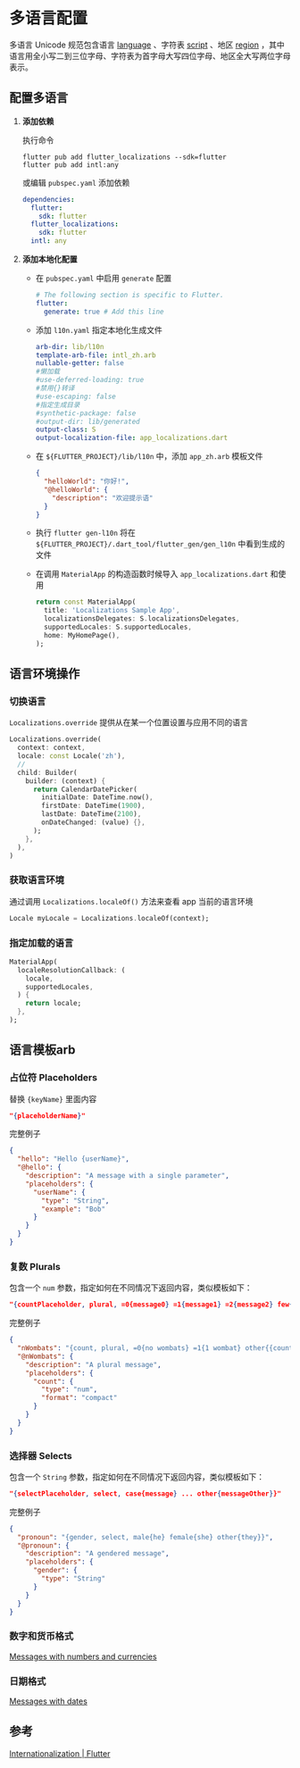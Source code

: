 # 多语言配置

多语言 Unicode 规范包含语言 [language](https://github.com/unicode-org/cldr/blob/master/common/validity/language.xml) 、字符表 [script](https://github.com/unicode-org/cldr/blob/master/common/validity/script.xml) 、地区 [region](https://github.com/unicode-org/cldr/blob/master/common/validity/region.xml) ，其中语言用全小写二到三位字母、字符表为首字母大写四位字母、地区全大写两位字母表示。

## 配置多语言

1. **添加依赖**

   执行命令

   ```shell
   flutter pub add flutter_localizations --sdk=flutter
   flutter pub add intl:any
   ```

   

   或编辑 `pubspec.yaml` 添加依赖

   ```yaml
   dependencies:
     flutter:
       sdk: flutter
     flutter_localizations:
       sdk: flutter
     intl: any
   ```

   

2. **添加本地化配置**

   - 在 `pubspec.yaml` 中启用 `generate` 配置

     ```yaml
     # The following section is specific to Flutter.
     flutter:
       generate: true # Add this line
     ```

   - 添加 `l10n.yaml` 指定本地化生成文件

     ```yaml
     arb-dir: lib/l10n
     template-arb-file: intl_zh.arb
     nullable-getter: false
     #懒加载
     #use-deferred-loading: true
     #禁用{}转译
     #use-escaping: false
     #指定生成目录
     #synthetic-package: false
     #output-dir: lib/generated
     output-class: S
     output-localization-file: app_localizations.dart
     ```
   
   - 在 `${FLUTTER_PROJECT}/lib/l10n` 中，添加 `app_zh.arb` 模板文件
   
     ```json
     {
       "helloWorld": "你好!",
       "@helloWorld": {
         "description": "欢迎提示语"
       }
     }
     ```
   
   - 执行 `flutter gen-l10n` 将在 `${FLUTTER_PROJECT}/.dart_tool/flutter_gen/gen_l10n` 中看到生成的文件
   
   - 在调用 `MaterialApp` 的构造函数时候导入 `app_localizations.dart` 和使用
   
     ```dart
     return const MaterialApp(
       title: 'Localizations Sample App',
       localizationsDelegates: S.localizationsDelegates,
       supportedLocales: S.supportedLocales,
       home: MyHomePage(),
     );
     ```

## 语言环境操作

### 切换语言

`Localizations.override` 提供从在某一个位置设置与应用不同的语言

```dart
Localizations.override(
  context: context,
  locale: const Locale('zh'),
  // 
  child: Builder(
    builder: (context) {
      return CalendarDatePicker(
        initialDate: DateTime.now(),
        firstDate: DateTime(1900),
        lastDate: DateTime(2100),
        onDateChanged: (value) {},
      );
    },
  ),
)
```

### 获取语言环境

通过调用 `Localizations.localeOf()` 方法来查看 app 当前的语言环境

```dart
Locale myLocale = Localizations.localeOf(context);
```

### 指定加载的语言

```dart
MaterialApp(
  localeResolutionCallback: (
    locale,
    supportedLocales,
  ) {
    return locale;
  },
);
```

## 语言模板arb

### 占位符 Placeholders

替换 `{keyName}` 里面内容

```json
"{placeholderName}"
```

完整例子

```json
{
  "hello": "Hello {userName}",
  "@hello": {
    "description": "A message with a single parameter",
    "placeholders": {
      "userName": {
        "type": "String",
        "example": "Bob"
      }
    }
  }
}
```

### 复数 Plurals

包含一个 `num` 参数，指定如何在不同情况下返回内容，类似模板如下：

```json
"{countPlaceholder, plural, =0{message0} =1{message1} =2{message2} few{messageFew} many{messageMany} other{messageOther}}"
```

完整例子

```json
{
  "nWombats": "{count, plural, =0{no wombats} =1{1 wombat} other{{count} wombats}}",
  "@nWombats": {
    "description": "A plural message",
    "placeholders": {
      "count": {
        "type": "num",
        "format": "compact"
      }
    }
  }
}
```

### 选择器 Selects

包含一个 `String` 参数，指定如何在不同情况下返回内容，类似模板如下：

```json
"{selectPlaceholder, select, case{message} ... other{messageOther}}"
```

完整例子

```json
{
  "pronoun": "{gender, select, male{he} female{she} other{they}}",
  "@pronoun": {
    "description": "A gendered message",
    "placeholders": {
      "gender": {
        "type": "String"
      }
    }
  }
}
```

### 数字和货币格式

[Messages with numbers and currencies](https://docs.flutter.dev/ui/accessibility-and-localization/internationalization#messages-with-numbers-and-currencies)

### 日期格式

[Messages with dates](https://docs.flutter.dev/ui/accessibility-and-localization/internationalization#messages-with-dates)

## 参考

[Internationalization | Flutter](https://docs.flutter.dev/ui/accessibility-and-localization/internationalization)